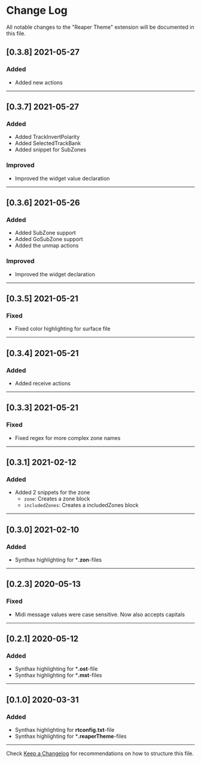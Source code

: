 # Change Log

All notable changes to the "Reaper Theme" extension will be documented in this file.

## [0.3.8] 2021-05-27

### Added
- Added new actions

---
## [0.3.7] 2021-05-27

### Added
- Added TrackInvertPolarity
- Added SelectedTrackBank
- Added snippet for SubZones

### Improved
- Improved the widget value declaration

---
## [0.3.6] 2021-05-26

### Added
- Added SubZone support
- Added GoSubZone support
- Added the unmap actions

### Improved
- Improved the widget declaration

---
## [0.3.5] 2021-05-21

### Fixed
- Fixed color highlighting for surface file

---
## [0.3.4] 2021-05-21

### Added
- Added receive actions

---
## [0.3.3] 2021-05-21

### Fixed
- Fixed regex for more complex zone names

---
## [0.3.1] 2021-02-12

### Added
- Added 2 snippets for the zone
  - `zone`: Creates a zone block
  - `includedZones`: Creates a includedZones block

---
## [0.3.0] 2021-02-10

### Added
- Synthax highlighting for ***.zon**-files

---
## [0.2.3] 2020-05-13

### Fixed
- Midi message values were case sensitive. Now also accepts capitals

---
## [0.2.1] 2020-05-12

### Added
- Synthax highlighting for ***.ost**-file
- Synthax highlighting for ***.mst**-files

---
## [0.1.0] 2020-03-31

### Added
- Synthax highlighting for **rtconfig.txt**-file
- Synthax highlighting for ***.reaperTheme**-files

---
Check [Keep a Changelog](http://keepachangelog.com/) for recommendations on how to structure this file.

